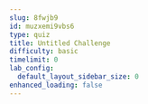 ```yaml
---
slug: 8fwjb9
id: muzxemi9vbs6
type: quiz
title: Untitled Challenge
difficulty: basic
timelimit: 0
lab_config:
  default_layout_sidebar_size: 0
enhanced_loading: false
---
```


